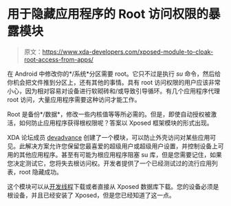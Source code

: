 # 用于隐藏应用程序的 Root 访问权限的暴露模块

> 原文：<https://www.xda-developers.com/xposed-module-to-cloak-root-access-from-apps/>

在 Android 中修改你的*/系统*分区需要 root。它只不过是执行 *su* 命令，然后给你机会把文件推到分区上，还有其他的事情。具有 root 访问权限的用户应该非常小心，因为相对容易对设备进行软砌砖和/或导致引导循环。有几个应用程序代理 root 访问，大量应用程序需要这种访问才能工作。

Root 是备份*/数据*，修改一些内核值等等所必需的。但是，即使自动授权被激活，如何防止应用程序获得根权限呢？答案以 Xposed 框架模块的形式出现。

XDA 论坛成员 [devadvance](http://forum.xda-developers.com/member.php?u=2804938) 创建了一个模块，可以防止外壳访问对某些应用可见。此解决方案允许您保留您最喜爱的超级用户或超级用户设置，并控制设备上可用的其他应用程序。甚至有可能为根应用程序阻塞 su 库，但是您需要记住，如果您决定测试它，您将失去根访问权。开发者提供了一个已经测试过的流行应用列表，root 隐藏成功。

这个模块可以从[开发线程](http://forum.xda-developers.com/showthread.php?t=2574647)下载或者直接从 Xposed 数据库下载。您的设备必须是根设备，并且已经安装了 Xposed，但是您已经知道了这一点。